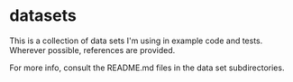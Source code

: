 # datasets

This is a collection of data sets I'm using in example code and tests. Wherever possible, references are provided.

For more info, consult the README.md files in the data set subdirectories.

